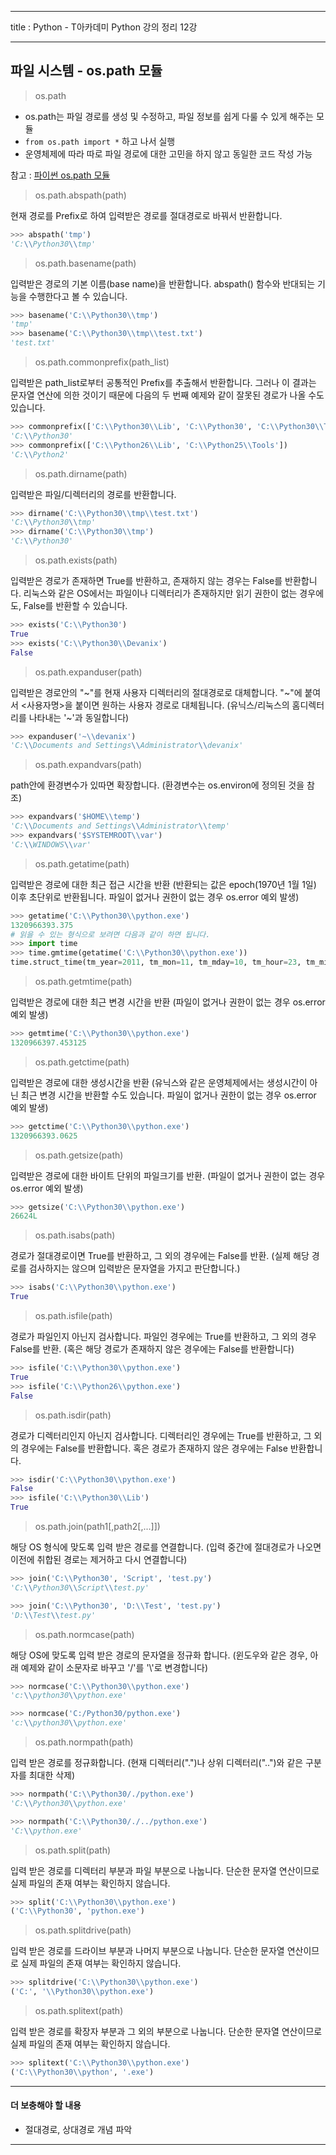 
***
title : Python -  T아카데미 Python 강의 정리 12강
***

## 파일 시스템 - os.path 모듈

> os.path

- os.path는 파일 경로를 생성 및 수정하고, 파일 정보를 쉽게 다룰 수 있게 해주는 모듈
- `from os.path import *` 하고 나서 실행
- 운영체제에 따라 따로 파일 경로에 대한 고민을 하지 않고 동일한 코드 작성 가능

참고 : [파이썬 os.path 모듈](http://devanix.tistory.com/298)


> os.path.abspath(path)  

현재 경로를 Prefix로 하여 입력받은 경로를 절대경로로 바꿔서 반환합니다.

```python
>>> abspath('tmp')
'C:\\Python30\\tmp'
```
 

> os.path.basename(path)  

입력받은 경로의 기본 이름(base name)을 반환합니다.
abspath() 함수와 반대되는 기능을 수행한다고 볼 수 있습니다.

```python
>>> basename('C:\\Python30\\tmp')
'tmp'
>>> basename('C:\\Python30\\tmp\\test.txt')
'test.txt'
```
 
> os.path.commonprefix(path_list)  

입력받은 path_list로부터 공통적인 Prefix를 추출해서 반환합니다. 그러나 이 결과는 문자열 연산에
의한 것이기 때문에 다음의 두 번째 예제와 같이 잘못된 경로가 나올 수도 있습니다.

```python
>>> commonprefix(['C:\\Python30\\Lib', 'C:\\Python30', 'C:\\Python30\\Tools'])
'C:\\Python30'
>>> commonprefix(['C:\\Python26\\Lib', 'C:\\Python25\\Tools'])
'C:\\Python2'
```
 

> os.path.dirname(path)  

입력받은 파일/디렉터리의 경로를 반환합니다.

```python
>>> dirname('C:\\Python30\\tmp\\test.txt')
'C:\\Python30\\tmp'
>>> dirname('C:\\Python30\\tmp')
'C:\\Python30'
```
 

> os.path.exists(path)  

입력받은 경로가 존재하면 True를 반환하고, 존재하지 않는 경우는 False를 반환합니다.
리눅스와 같은 OS에서는 파일이나 디렉터리가 존재하지만 읽기 권한이 없는 경우에도,
False를 반환할 수 있습니다.
```python
>>> exists('C:\\Python30')
True
>>> exists('C:\\Python30\\Devanix')
False
```

> os.path.expanduser(path)  

입력받은 경로안의 "~"를 현재 사용자 디렉터리의 절대경로로 대체합니다.
"~"에 붙여서 <사용자명>을 붙이면 원하는 사용자 경로로 대체됩니다.
(유닉스/리눅스의 홈디렉터리를 나타내는 '~'과 동일합니다)

```python
>>> expanduser('~\\devanix')
'C:\\Documents and Settings\\Administrator\\devanix'
```


> os.path.expandvars(path)  

path안에 환경변수가 있따면 확장합니다. (환경변수는 os.environ에 정의된 것을 참조)
```python
>>> expandvars('$HOME\\temp')
'C:\\Documents and Settings\\Administrator\\temp'
>>> expandvars('$SYSTEMROOT\\var')
'C:\\WINDOWS\\var'
```

> os.path.getatime(path)  

입력받은 경로에 대한 최근 접근 시간을 반환 (반환되는 값은 epoch(1970년 1월 1일) 이후
초단위로 반환됩니다. 파일이 없거나 권한이 없는 경우 os.error 예외 발생)
```python
>>> getatime('C:\\Python30\\python.exe')
1320966393.375
# 읽을 수 있는 형식으로 보려면 다음과 같이 하면 됩니다.
>>> import time
>>> time.gmtime(getatime('C:\\Python30\\python.exe'))
time.struct_time(tm_year=2011, tm_mon=11, tm_mday=10, tm_hour=23, tm_min=6, tm_sec=33, tm_wday=3, tm_yday=314, tm_isdst=0)
```
 
> os.path.getmtime(path)  

입력받은 경로에 대한 최근 변경 시간을 반환 (파일이 없거나 권한이 없는 경우 os.error 예외 발생)
```python
>>> getmtime('C:\\Python30\\python.exe')
1320966397.453125
```

> os.path.getctime(path)  
 
입력받은 경로에 대한 생성시간을 반환 (유닉스와 같은 운영체제에서는 생성시간이 아닌
최근 변경 시간을 반환할 수도 있습니다. 파일이 없거나 권한이 없는 경우 os.error 예외 발생)
```python
>>> getctime('C:\\Python30\\python.exe')
1320966393.0625    
```
 
> os.path.getsize(path)

입력받은 경로에 대한 바이트 단위의 파일크기를 반환.
(파일이 없거나 권한이 없는 경우 os.error 예외 발생)
```python
>>> getsize('C:\\Python30\\python.exe')
26624L
```
 
> os.path.isabs(path)

경로가 절대경로이면 True를 반환하고, 그 외의 경우에는 False를 반환.
(실제 해당 경로를 검사하지는 않으며 입력받은 문자열을 가지고 판단합니다.)
```python
>>> isabs('C:\\Python30\\python.exe')
True
```
 

> os.path.isfile(path)

경로가 파일인지 아닌지 검사합니다. 파일인 경우에는 True를 반환하고, 그 외의 경우 False를 반환.
(혹은 해당 경로가 존재하지 않은 경우에는 False를 반환합니다)
```python
>>> isfile('C:\\Python30\\python.exe')
True
>>> isfile('C:\\Python26\\python.exe')
False
```
 

> os.path.isdir(path)

경로가 디렉터리인지 아닌지 검사합니다. 디렉터리인 경우에는 True를 반환하고, 그 외의 경우에는
False를 반환합니다. 혹은 경로가 존재하지 않은 경우에는 False 반환합니다.
```python
>>> isdir('C:\\Python30\\python.exe')
False
>>> isfile('C:\\Python30\\Lib')
True
```

> os.path.join(path1[,path2[,...]])

해당 OS 형식에 맞도록 입력 받은 경로를 연결합니다. (입력 중간에 절대경로가 나오면 이전에
취합된 경로는 제거하고 다시 연결합니다)

```python
>>> join('C:\\Python30', 'Script', 'test.py')
'C:\\Python30\\Script\\test.py'

>>> join('C:\\Python30', 'D:\\Test', 'test.py')
'D:\\Test\\test.py'
```
 

> os.path.normcase(path)

해당 OS에 맞도록 입력 받은 경로의 문자열을 정규화 합니다. (윈도우와 같은 경우,
아래 예제와 같이 소문자로 바꾸고 '/'를 '\\'로 변경합니다)
```python
>>> normcase('C:\\Python30\\python.exe')
'c:\\python30\\python.exe'

>>> normcase('C:/Python30/python.exe')
'c:\\python30\\python.exe'
```
 
> os.path.normpath(path)

입력 받은 경로를 정규화합니다. (현재 디렉터리(".")나 상위 디렉터리("..")와 같은 구분자를 최대한 삭제)
```python
>>> normpath('C:\\Python30/./python.exe')
'C:\\Python30\\python.exe'

>>> normpath('C:\\Python30/./../python.exe')
'C:\\python.exe'
```
 
> os.path.split(path)

입력 받은 경로를 디렉터리 부분과 파일 부분으로 나눕니다.
단순한 문자열 연산이므로 실제 파일의 존재 여부는 확인하지 않습니다.
```python
>>> split('C:\\Python30\\python.exe')
('C:\\Python30', 'python.exe')
```
 
> os.path.splitdrive(path)

입력 받은 경로를 드라이브 부분과 나머지 부분으로 나눕니다.
단순한 문자열 연산이므로 실제 파일의 존재 여부는 확인하지 않습니다.
```python
>>> splitdrive('C:\\Python30\\python.exe')
('C:', '\\Python30\\python.exe')
```
 
> os.path.splitext(path)

입력 받은 경로를 확장자 부분과 그 외의 부분으로 나눕니다.
단순한 문자열 연산이므로 실제 파일의 존재 여부는 확인하지 않습니다.
```python
>>> splitext('C:\\Python30\\python.exe')
('C:\\Python30\\python', '.exe')
```

***  
#### 더 보충해야 할 내용
- 절대경로, 상대경로 개념 파악

***  





